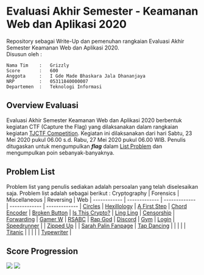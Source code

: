 # Evaluasi Akhir Semester - Keamanan Web dan Aplikasi 2020
Repository sebagai Write-Up dan pemenuhan rangkaian Evaluasi Akhir Semester Keamanan Web dan Aplikasi 2020. \
Disusun oleh :
```
Nama Tim    :   Grizzly
Score       :   600
Anggota     :   I Gde Made Bhaskara Jala Dhananjaya 
NRP         :   05311840000007 
Departemen  :   Teknologi Informasi
```

## Overview Evaluasi
Evaluasi Akhir Semester Keamanan Web dan Aplikasi 2020 berbentuk kegiatan CTF (Capture the Flag) yang dilaksanakan dalam rangkaian kegiatan [TJCTF Competition](https://tjctf.org/). Kegiatan ini dilaksanakan dari hari Sabtu, 23 Mei 2020 pukul 06.00 s.d. Rabu, 27 Mei 2020 pukul 06.00 WIB. Penulis ditugaskan untuk mengumpulkan ***flag*** dalam [List Problem](https://tjctf.org/chals/list) dan mengumpulkan poin sebanyak-banyaknya. 

## Problem List
Problem list yang penulis sediakan adalah persoalan yang telah diselesaikan saja. Problem list adalah sebagai berikut :
Cryptography | Forensics | Miscellaneous | Reversing | Web | 
------------ | ------------- | ------------- | ------------- | ------------- |
[Circles](https://github.com/Bhaskaraa/EAS_Keamanan-Web-dan-Aplikasi_05311840000007/blob/master/Cryptography/Circles/README.md) | [Hexillology](https://github.com/Bhaskaraa/EAS_Keamanan-Web-dan-Aplikasi_05311840000007/blob/master/Forensics/Hexillology/README.md) | [A First Step](https://github.com/Bhaskaraa/EAS_Keamanan-Web-dan-Aplikasi_05311840000007/blob/master/Miscellaneous/A%20First%20Step/README.md) | [Chord Encoder](https://github.com/Bhaskaraa/EAS_Keamanan-Web-dan-Aplikasi_05311840000007/blob/master/Reversing/Chord%20Encoder/README.md) | [Broken Button](https://github.com/Bhaskaraa/EAS_Keamanan-Web-dan-Aplikasi_05311840000007/blob/master/Web/Broken%20Button/README.md) | 
[Is This Crypto?](https://github.com/Bhaskaraa/EAS_Keamanan-Web-dan-Aplikasi_05311840000007/blob/master/Cryptography/Is%20This%20Crypto/README.md) | [Ling Ling](https://github.com/Bhaskaraa/EAS_Keamanan-Web-dan-Aplikasi_05311840000007/blob/master/Forensics/Ling%20Ling/README.md) | [Censorship](https://github.com/Bhaskaraa/EAS_Keamanan-Web-dan-Aplikasi_05311840000007/blob/master/Miscellaneous/Censorship/README.md) | [Forwarding](https://github.com/Bhaskaraa/EAS_Keamanan-Web-dan-Aplikasi_05311840000007/blob/master/Reversing/Forwarding/README.md) | [Gamer W](https://github.com/Bhaskaraa/EAS_Keamanan-Web-dan-Aplikasi_05311840000007/blob/master/Web/Gamer%20W/README.md) | 
[RSABC](https://github.com/Bhaskaraa/EAS_Keamanan-Web-dan-Aplikasi_05311840000007/blob/master/Cryptography/RSABC/README.md) | [Rap God](https://github.com/Bhaskaraa/EAS_Keamanan-Web-dan-Aplikasi_05311840000007/blob/master/Forensics/Rap%20God/README.md) | [Discord](https://github.com/Bhaskaraa/EAS_Keamanan-Web-dan-Aplikasi_05311840000007/blob/master/Miscellaneous/Discord/README.md) | [Gym](https://github.com/Bhaskaraa/EAS_Keamanan-Web-dan-Aplikasi_05311840000007/blob/master/Reversing/Gym/README.md) | [Login](https://github.com/Bhaskaraa/EAS_Keamanan-Web-dan-Aplikasi_05311840000007/blob/master/Web/Login/README.md) |
[Speedrunner](https://github.com/Bhaskaraa/EAS_Keamanan-Web-dan-Aplikasi_05311840000007/blob/master/Cryptography/Speedrunner/README.md) |  | [Zipped Up](https://github.com/Bhaskaraa/EAS_Keamanan-Web-dan-Aplikasi_05311840000007/blob/master/Miscellaneous/Zipped%20Up/README.md) |  | [Sarah Palin Fanpage](https://github.com/Bhaskaraa/EAS_Keamanan-Web-dan-Aplikasi_05311840000007/blob/master/Web/Sarah%20Palin%20Fanpage/README.md) |
[Tap Dancing](https://github.com/Bhaskaraa/EAS_Keamanan-Web-dan-Aplikasi_05311840000007/blob/master/Cryptography/Tap%20Dancing/README.md) |  |  |  |  | 
[Titanic](https://github.com/Bhaskaraa/EAS_Keamanan-Web-dan-Aplikasi_05311840000007/blob/master/Cryptography/Titanic/README.md) |  |  |  |  | 
[Typewriter](https://github.com/Bhaskaraa/EAS_Keamanan-Web-dan-Aplikasi_05311840000007/blob/master/Cryptography/Typewriter/README.md) |


## Score Progression
![](https://github.com/Bhaskaraa/EAS_Keamanan-Web-dan-Aplikasi_05311840000007/blob/master/Score%20Progression%201.PNG)
![](https://github.com/Bhaskaraa/EAS_Keamanan-Web-dan-Aplikasi_05311840000007/blob/master/Score%20Progression%202.PNG)
